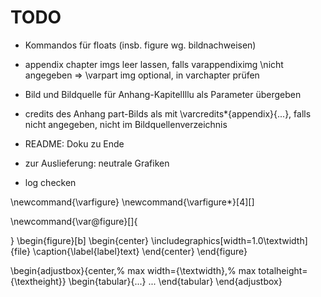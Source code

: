 # TODO
- Kommandos für floats (insb. figure wg. bildnachweisen)
- appendix chapter imgs leer lassen, falls varappendiximg \nicht angegeben => \varpart img optional, in varchapter prüfen
- Bild und Bildquelle für Anhang-KapitelIllu als Parameter übergeben
- credits des Anhang part-Bilds als mit \varcredits*{appendix}{...}, falls nicht angegeben, nicht im Bildquellenverzeichnis

- README: Doku zu Ende
- zur Auslieferung: neutrale Grafiken
- log checken

\newcommand{\varfigure}
\newcommand{\varfigure*}[4][]

\newcommand{\var@figure}[]{

}
\begin{figure}[b]
    \begin{center}
        \includegraphics[width=1.0\textwidth]{file}
        \caption{\label{label}text}
    \end{center}
\end{figure}

\begin{adjustbox}{center,%
  max width={\textwidth},%
  max totalheight={\textheight}}
    \begin{tabular}{...}
        ...
    \end{tabular}
\end{adjustbox}
